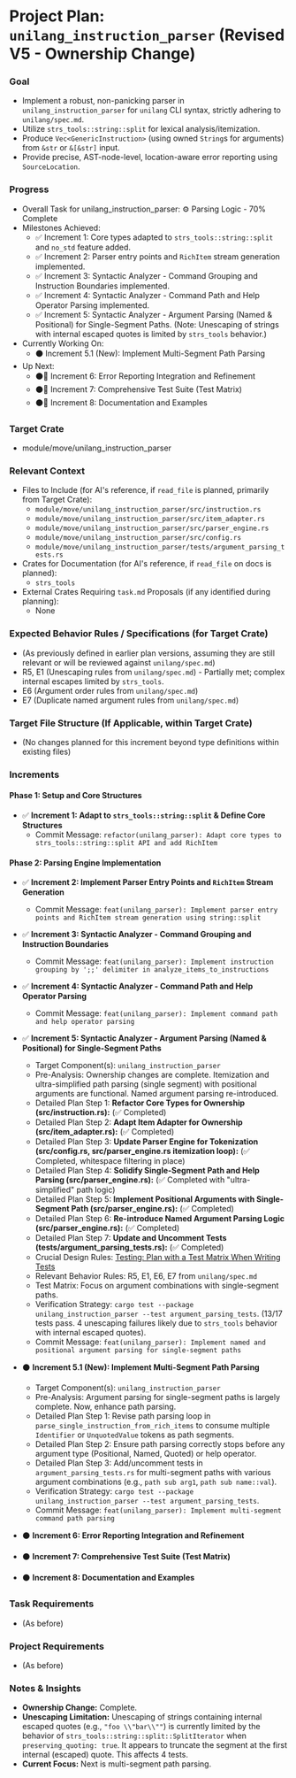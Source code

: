 # Project Plan: `unilang_instruction_parser` (Revised V5 - Ownership Change)

### Goal
*   Implement a robust, non-panicking parser in `unilang_instruction_parser` for `unilang` CLI syntax, strictly adhering to `unilang/spec.md`.
*   Utilize `strs_tools::string::split` for lexical analysis/itemization.
*   Produce `Vec<GenericInstruction>` (using owned `String`s for arguments) from `&str` or `&[&str]` input.
*   Provide precise, AST-node-level, location-aware error reporting using `SourceLocation`.

### Progress
*   Overall Task for unilang_instruction_parser: ⚙️ Parsing Logic - 70% Complete
*   Milestones Achieved:
    *   ✅ Increment 1: Core types adapted to `strs_tools::string::split` and `no_std` feature added.
    *   ✅ Increment 2: Parser entry points and `RichItem` stream generation implemented.
    *   ✅ Increment 3: Syntactic Analyzer - Command Grouping and Instruction Boundaries implemented.
    *   ✅ Increment 4: Syntactic Analyzer - Command Path and Help Operator Parsing implemented.
    *   ✅ Increment 5: Syntactic Analyzer - Argument Parsing (Named & Positional) for Single-Segment Paths. (Note: Unescaping of strings with internal escaped quotes is limited by `strs_tools` behavior.)
*   Currently Working On:
    *   ⚫ Increment 5.1 (New): Implement Multi-Segment Path Parsing
*   Up Next:
    *   ⚫🚀 Increment 6: Error Reporting Integration and Refinement
    *   ⚫🚀 Increment 7: Comprehensive Test Suite (Test Matrix)
    *   ⚫🚀 Increment 8: Documentation and Examples

### Target Crate
*   module/move/unilang_instruction_parser

### Relevant Context
*   Files to Include (for AI's reference, if `read_file` is planned, primarily from Target Crate):
    *   `module/move/unilang_instruction_parser/src/instruction.rs`
    *   `module/move/unilang_instruction_parser/src/item_adapter.rs`
    *   `module/move/unilang_instruction_parser/src/parser_engine.rs`
    *   `module/move/unilang_instruction_parser/src/config.rs`
    *   `module/move/unilang_instruction_parser/tests/argument_parsing_tests.rs`
*   Crates for Documentation (for AI's reference, if `read_file` on docs is planned):
    *   `strs_tools`
*   External Crates Requiring `task.md` Proposals (if any identified during planning):
    *   None

### Expected Behavior Rules / Specifications (for Target Crate)
*   (As previously defined in earlier plan versions, assuming they are still relevant or will be reviewed against `unilang/spec.md`)
*   R5, E1 (Unescaping rules from `unilang/spec.md`) - Partially met; complex internal escapes limited by `strs_tools`.
*   E6 (Argument order rules from `unilang/spec.md`)
*   E7 (Duplicate named argument rules from `unilang/spec.md`)

### Target File Structure (If Applicable, within Target Crate)
*   (No changes planned for this increment beyond type definitions within existing files)

### Increments

#### Phase 1: Setup and Core Structures

*   ✅ **Increment 1: Adapt to `strs_tools::string::split` & Define Core Structures**
    *   Commit Message: `refactor(unilang_parser): Adapt core types to strs_tools::string::split API and add RichItem`

#### Phase 2: Parsing Engine Implementation

*   ✅ **Increment 2: Implement Parser Entry Points and `RichItem` Stream Generation**
    *   Commit Message: `feat(unilang_parser): Implement parser entry points and RichItem stream generation using string::split`

*   ✅ **Increment 3: Syntactic Analyzer - Command Grouping and Instruction Boundaries**
    *   Commit Message: `feat(unilang_parser): Implement instruction grouping by ';;' delimiter in analyze_items_to_instructions`

*   ✅ **Increment 4: Syntactic Analyzer - Command Path and Help Operator Parsing**
    *   Commit Message: `feat(unilang_parser): Implement command path and help operator parsing`

*   ✅ **Increment 5: Syntactic Analyzer - Argument Parsing (Named & Positional) for Single-Segment Paths**
    *   Target Component(s): `unilang_instruction_parser`
    *   Pre-Analysis: Ownership changes are complete. Itemization and ultra-simplified path parsing (single segment) with positional arguments are functional. Named argument parsing re-introduced.
    *   Detailed Plan Step 1: **Refactor Core Types for Ownership (src/instruction.rs):** (✅ Completed)
    *   Detailed Plan Step 2: **Adapt Item Adapter for Ownership (src/item_adapter.rs):** (✅ Completed)
    *   Detailed Plan Step 3: **Update Parser Engine for Tokenization (src/config.rs, src/parser_engine.rs itemization loop):** (✅ Completed, whitespace filtering in place)
    *   Detailed Plan Step 4: **Solidify Single-Segment Path and Help Parsing (src/parser_engine.rs):** (✅ Completed with "ultra-simplified" path logic)
    *   Detailed Plan Step 5: **Implement Positional Arguments with Single-Segment Path (src/parser_engine.rs):** (✅ Completed)
    *   Detailed Plan Step 6: **Re-introduce Named Argument Parsing Logic (src/parser_engine.rs):** (✅ Completed)
    *   Detailed Plan Step 7: **Update and Uncomment Tests (tests/argument_parsing_tests.rs):** (✅ Completed)
    *   Crucial Design Rules: [Testing: Plan with a Test Matrix When Writing Tests](#testing-plan-with-a-test-matrix-when-writing-tests)
    *   Relevant Behavior Rules: R5, E1, E6, E7 from `unilang/spec.md`
    *   Test Matrix: Focus on argument combinations with single-segment paths.
    *   Verification Strategy: `cargo test --package unilang_instruction_parser --test argument_parsing_tests`. (13/17 tests pass. 4 unescaping failures likely due to `strs_tools` behavior with internal escaped quotes).
    *   Commit Message: `feat(unilang_parser): Implement named and positional argument parsing for single-segment paths`

*   ⚫ **Increment 5.1 (New): Implement Multi-Segment Path Parsing**
    *   Target Component(s): `unilang_instruction_parser`
    *   Pre-Analysis: Argument parsing for single-segment paths is largely complete. Now, enhance path parsing.
    *   Detailed Plan Step 1: Revise path parsing loop in `parse_single_instruction_from_rich_items` to consume multiple `Identifier` or `UnquotedValue` tokens as path segments.
    *   Detailed Plan Step 2: Ensure path parsing correctly stops before any argument type (Positional, Named, Quoted) or help operator.
    *   Detailed Plan Step 3: Add/uncomment tests in `argument_parsing_tests.rs` for multi-segment paths with various argument combinations (e.g., `path sub arg1`, `path sub name::val`).
    *   Verification Strategy: `cargo test --package unilang_instruction_parser --test argument_parsing_tests`.
    *   Commit Message: `feat(unilang_parser): Implement multi-segment command path parsing`

*   ⚫ **Increment 6: Error Reporting Integration and Refinement**
*   ⚫ **Increment 7: Comprehensive Test Suite (Test Matrix)**
*   ⚫ **Increment 8: Documentation and Examples**

### Task Requirements
*   (As before)

### Project Requirements
*   (As before)

### Notes & Insights
*   **Ownership Change:** Complete.
*   **Unescaping Limitation:** Unescaping of strings containing internal escaped quotes (e.g., `"foo \\"bar\\""`) is currently limited by the behavior of `strs_tools::string::split::SplitIterator` when `preserving_quoting: true`. It appears to truncate the segment at the first internal (escaped) quote. This affects 4 tests.
*   **Current Focus:** Next is multi-segment path parsing.

